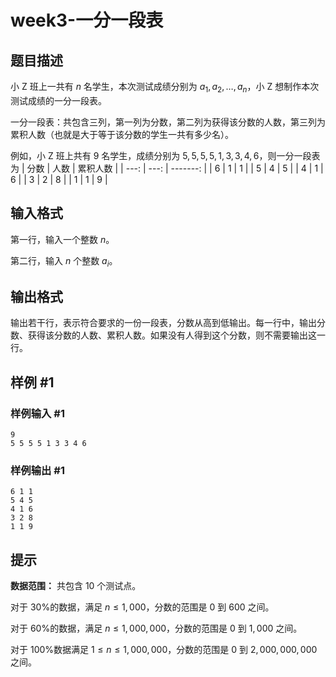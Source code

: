 # week3-一分一段表

## 题目描述

小 Z 班上一共有 $n$ 名学生，本次测试成绩分别为 $a_1,a_2,\dots,a_n$，小 Z 想制作本次测试成绩的一分一段表。

一分一段表：共包含三列，第一列为分数，第二列为获得该分数的人数，第三列为累积人数（也就是大于等于该分数的学生一共有多少名）。

例如，小 Z 班上共有 $9$ 名学生，成绩分别为 $5,5,5,5,1,3,3,4,6$，则一分一段表为
| 分数 | 人数 | 累积人数 |
| ---: | ---: | -------: |
|    6 |    1 |        1 |
|    5 |    4 |        5 |
|    4 |    1 |        6 |
|    3 |    2 |        8 |
|    1 |    1 |        9 |

## 输入格式

第一行，输入一个整数 $n$。  

第二行，输入 $n$ 个整数 $a_i$。

## 输出格式

输出若干行，表示符合要求的一份一段表，分数从高到低输出。每一行中，输出分数、获得该分数的人数、累积人数。如果没有人得到这个分数，则不需要输出这一行。

## 样例 #1

### 样例输入 #1

```
9
5 5 5 5 1 3 3 4 6
```

### 样例输出 #1

```
6 1 1
5 4 5
4 1 6
3 2 8
1 1 9
```

## 提示

**数据范围：**
共包含 $10$ 个测试点。

对于 $30\%$的数据，满足 $n\le 1,000$，分数的范围是 $0$ 到 $600$ 之间。

对于 $60\%$的数据，满足 $n\le 1,000,000$，分数的范围是 $0$ 到 $1,000$ 之间。

对于 $100\%$数据满足 $1\le n \le 1,000,000$，分数的范围是 $0$ 到 $2,000,000,000$ 之间。